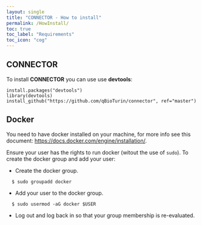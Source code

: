 ```yaml
---
layout: single
title: "CONNECTOR - How to install"
permalink: /HowInstall/
toc: true
toc_label: "Requirements"
toc_icon: "cog"
---
```



## CONNECTOR
To install **CONNECTOR** you can use use **devtools**:

```
install.packages("devtools")
library(devtools)
install_github("https://github.com/qBioTurin/connector", ref="master")
```


## Docker

You need to have docker installed on your machine, for more info see this document:
https://docs.docker.com/engine/installation/.

Ensure your user has the rights to run docker (witout the use of ```sudo```). To create the docker group and add your user:

* Create the docker group.

```
  $ sudo groupadd docker
```
* Add your user to the docker group.

```
  $ sudo usermod -aG docker $USER
```
* Log out and log back in so that your group membership is re-evaluated.


